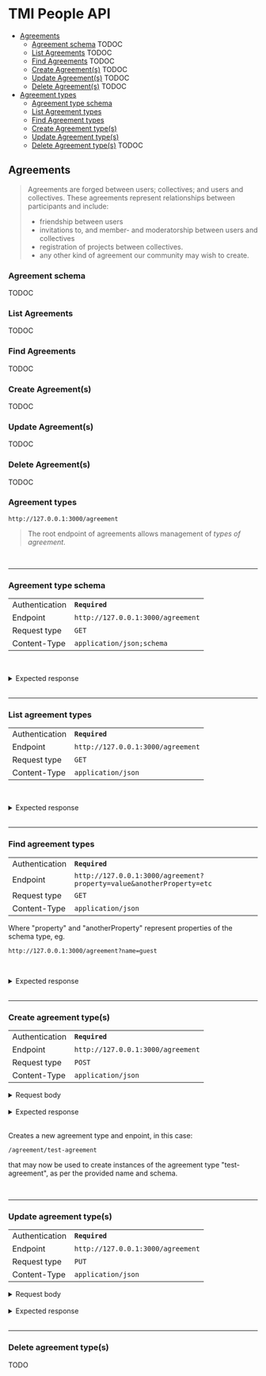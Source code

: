 # TMI People API


* [Agreements](#agreements)
  * [Agreement schema](#agreement-schema) TODOC
  * [List Agreements](#list-agreement) TODOC
  * [Find Agreements](#find-agreement) TODOC
  * [Create Agreement(s)](#create-agreement) TODOC
  * [Update Agreement(s)](#update-agreement) TODOC
  * [Delete Agreement(s)](#delete-agreement) TODOC
* [Agreement types](#agreement-types)
  * [Agreement type schema](#agreement-type-schema)
  * [List Agreement types](#list-agreement-types)
  * [Find Agreement types](#find-agreement-types)
  * [Create Agreement type(s)](#create-agreement-types)
  * [Update Agreement type(s)](#update-agreement-types)
  * [Delete Agreement type(s)](#delete-agreement-types) TODOC


## Agreements

>Agreements are forged between users; collectives; and users and collectives.
These agreements represent relationships between participants and include:
>
>* friendship between users
>* invitations to, and member- and moderatorship between users and collectives
>* registration of projects between collectives.
>* any other kind of agreement our community may wish to create.


### Agreement schema

TODOC


### List Agreements

TODOC


### Find Agreements

TODOC


### Create Agreement(s)

TODOC


### Update Agreement(s)

TODOC


### Delete Agreement(s)

TODOC


### Agreement types

```
http://127.0.0.1:3000/agreement
```

>The root endpoint of agreements allows management of *types of agreement*.

<br />
<hr />

### Agreement type schema

|||
--- | ---
Authentication| **`Required`**
Endpoint|`http://127.0.0.1:3000/agreement`
Request type| `GET`
Content-Type| `application/json;schema`

<br /><details><summary>Expected response</summary>

```JSON
{
    "code": 200,
    "schema": {
        "$schema": "http://json-schema.org/draft-07/schema#",
        "$id": "http://tmi.mobi/agreement/agreement.schema.json",
        "definitions": {
            "uei": {
                "$ref": "http://tmi.mobi/root.schema.json#/definitions/uei"
            },
            "participantRef": {
                "$ref": "http://tmi.mobi/root.schema.json#/definitions/participantRef"
            }
        },
        "type": "object",
        "title": "string",
        "name": "string",
        "properties": {
            "id": {
                "$ref": "#/definitions/uei"
            },
            "owner": {
                "$ref": "#/definitions/participantRef"
            },
            "schema": {
                "type": "object"
            }
        },
        "required": [
            "name",
            "owner",
            "schema"
        ]
    }
}
```

Where ```schema:``` is the
[JSON schema](endpoints/agreement/agreement.schema.json) that
defines agreement types.

</details><br />

---

### List agreement types

|||
--- | ---
Authentication| **`Required`**
Endpoint|`http://127.0.0.1:3000/agreement`
Request type| `GET`
Content-Type| `application/json`

<br /><details><summary>Expected response</summary>

```JSON
{
    "status": "Success",
    "code": 200,
    "expose": true,
    "entities": [
        {
            "owner": {
                "entityType": "collective",
                "id": 0
            },
            "name": "administrator",
            "schema": {
                "$schema": "http://json-schema.org/draft-07/schema#",
                "$id": "http://tmi.mobi/agreement/administrator/administrator.schema.json",
                "type": "object",
                "title": "Administrator Agreement",
                "allOf": [
                    {
                        "$ref": "http://tmi.mobi/agreement/base.agreement.schema.json"
                    }
                ]
            },
            "id": 0
        },
        {
            "owner": {
                "entityType": "collective",
                "id": 0
            },
            "name": "moderator",
            "schema": {
                "$schema": "http://json-schema.org/draft-07/schema#",
                "$id": "http://tmi.mobi/schemas/agreement/default/moderator.json",
                "type": "object",
                "title": "Moderator Agreement",
                "allOf": [
                    {
                        "$ref": "http://tmi.mobi/agreement/base.agreement.schema.json"
                    }
                ]
            },
            "id": 1
        },
        {
            "owner": {
                "entityType": "collective",
                "id": 0
            },
            "name": "member",
            "schema": {
                "$schema": "http://json-schema.org/draft-07/schema#",
                "$id": "http://tmi.mobi/agreement/default/member.agreement.schema.json",
                "type": "object",
                "title": "Membership Agreement",
                "allOf": [
                    {
                        "$ref": "http://tmi.mobi/agreement/base.agreement.schema.json"
                    }
                ]
            },
            "id": 2
        },
        {
            "owner": {
                "entityType": "collective",
                "id": 0
            },
            "name": "guest",
            "schema": {
                "$schema": "http://json-schema.org/draft-07/schema#",
                "$id": "http://tmi.mobi/schemas/agreement/default/guest.json",
                "type": "object",
                "title": "Guest Agreement",
                "allOf": [
                    {
                        "$ref": "http://tmi.mobi/agreement/base.agreement.schema.json"
                    }
                ]
            },
            "id": 3
        }
    ]
}
```

</details><br />

---
### Find agreement types

|||
--- | ---
Authentication| **`Required`**
Endpoint|`http://127.0.0.1:3000/agreement?property=value&anotherProperty=etc`
Request type| `GET`
Content-Type| `application/json`

Where "property" and "anotherProperty" represent properties of the schema type,
eg.

`http://127.0.0.1:3000/agreement?name=guest`

<br /><details><summary>Expected response</summary>

```JSON
{
    "status": "Success",
    "code": 200,
    "expose": true,
    "entities": [
        {
            "owner": {
                "entityType": "collective",
                "id": 0
            },
            "name": "guest",
            "schema": {
                "$schema": "http://json-schema.org/draft-07/schema#",
                "$id": "http://tmi.mobi/schemas/agreement/default/guest.json",
                "type": "object",
                "title": "Guest Agreement",
                "allOf": [
                    {
                        "$ref": "http://tmi.mobi/agreement/base.agreement.schema.json"
                    }
                ]
            },
            "id": 3
        }
    ]
}
```

</details><br />

---


### Create agreement type(s)

|||
--- | ---
Authentication| **`Required`**
Endpoint|`http://127.0.0.1:3000/agreement`
Request type| `POST`
Content-Type| `application/json`

<details><summary>Request body</summary>

```JSON
[
        {
            "owner": {
                "entityType": "collective",
                "id": 0
            },
            "name": "test-agreement",
            "schema": {
                "$schema": "http://json-schema.org/draft-07/schema#",
                "$id": "http://tmi.mobi/schemas/agreement/test-agreement",
                "type": "object",
                "title": "Test Agreement",
                "allOf": [
                    {
                        "$ref": "http://tmi.mobi/agreement/base.agreement.schema.json"
                    }
                ],
                "properties": {
                    "newProp": {
                        "type": "string"
                    }
                }
            },
            "id": 4
        }
    ]
```

</details><br />

<details><summary>Expected response</summary>

```JSON
{
    "status": "Entities created",
    "code": 201,
    "expose": true,
    "entities": [
        {
            "owner": {
                "entityType": "collective",
                "id": 0
            },
            "name": "test-agreement",
            "schema": {
                "$schema": "http://json-schema.org/draft-07/schema#",
                "$id": "http://tmi.mobi/schemas/agreement/test-agreement",
                "type": "object",
                "title": "Test Agreement",
                "allOf": [
                    {
                        "$ref": "http://tmi.mobi/agreement/base.agreement.schema.json"
                    }
                ],
                "properties": {
                    "newProp": {
                        "type": "string"
                    }
                }
            },
            "id": 4
        }
    ]
}
```

</details><br />

Creates a new agreement type and enpoint, in this case:
```
/agreement/test-agreement
```
that may now be used to create instances of the agreement type "test-agreement",
as per the provided name and schema.

<br />

---

### Update agreement type(s)

|||
--- | ---
Authentication| **`Required`**
Endpoint|`http://127.0.0.1:3000/agreement`
Request type| `PUT`
Content-Type| `application/json`

<details><summary>Request body</summary>

```JSON
[
	{
		"owner": {"entityType": "collective", "id": 0},
		"name": "test-agreement",
		"schema": {
			"$schema": "http://json-schema.org/draft-07/schema#",
			"$id": "http://tmi.mobi/schemas/agreement/default/guest.json",

			"type": "object",
			"title": "Test Agreement",

			"allOf": [
				{"$ref": "http://tmi.mobi/agreement/base.agreement.schema.json"}
			],
			"properties": {
				"newProp": "boolean"
			}
		}
	}
]
```
</details>

</details><br />
<details><summary>Expected response</summary>

```JSON
{
    "status": "Success",
    "code": 200,
    "expose": true,
    "entities": [
        {
            "owner": {
                "entityType": "collective",
                "id": 0
            },
            "name": "test-agreement",
            "schema": {
                "$schema": "http://json-schema.org/draft-07/schema#",
                "$id": "http://tmi.mobi/schemas/agreement/test-agreement",
                "type": "object",
                "title": "Test Agreement",
                "allOf": [
                    {
                        "$ref": "http://tmi.mobi/agreement/base.agreement.schema.json"
                    }
                ],
                "properties": {
                    "newProp": {
                        "type": "boolean"
                    }
                }
            },
            "id": 4
        }
    ]
}
```

</details><br /><hr />


### Delete agreement type(s)

TODO